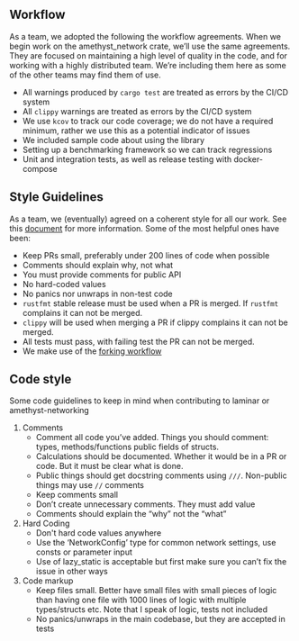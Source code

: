 ## Workflow

As a team, we adopted the following the workflow agreements. When we begin work on the amethyst_network crate, we’ll use the same agreements. They are focused on maintaining a high level of quality in the code, and for working with a highly distributed team. We’re including them here as some of the other teams may find them of use.

- All warnings produced by `cargo test` are treated as errors by the CI/CD system
- All `clippy` warnings are treated as errors by the CI/CD system
- We use `kcov` to track our code coverage; we do not have a required minimum, rather we use this as a potential indicator of issues
- We included sample code about using the library
- Setting up a benchmarking framework so we can track regressions
- Unit and integration tests, as well as release testing with docker-compose

## Style Guidelines

As a team, we (eventually) agreed on a coherent style for all our work. See this [document](https://github.com/amethyst/laminar/blob/master/docs/CONTRIBUTING.md#code-style) for more information.
Some of the most helpful ones have been:

- Keep PRs small, preferably under 200 lines of code when possible
- Comments should explain why, not what
- You must provide comments for public API
- No hard-coded values
- No panics nor unwraps in non-test code
- `rustfmt` stable release must be used when a PR is merged. If `rustfmt` complains it can not be merged.
- `clippy`  will be used when merging a PR if clippy complains it can not be merged.
- All tests must pass, with failing test the PR can not be merged.
- We make use of the [forking workflow](https://nl.atlassian.com/git/tutorials/comparing-workflows/forking-workflow)

## Code style

Some code guidelines to keep in mind when contributing to laminar or amethyst-networking
1. Comments
    - Comment all code you’ve added. Things you should comment: types, methods/functions public fields of structs. 
    - Calculations should be documented. Whether it would be in a PR or code. But it must be clear what is done.
    - Public things should get docstring comments using `///`. Non-public things may use `//` comments
    - Keep comments small
    - Don’t create unnecessary comments. They must add value
    - Comments should explain the “why” not the “what”
2. Hard Coding
    - Don't hard code values anywhere
    - Use the ‘NetworkConfig’ type for common network settings, use consts or parameter input
    - Use of lazy_static is acceptable but first make sure you can’t fix the issue in other ways
3. Code markup
    - Keep files small. Better have small files with small pieces of logic than having one file with 1000 lines of logic with multiple types/structs etc. Note that I speak of logic, tests not included
	- No panics/unwraps in the main codebase, but they are accepted in tests
